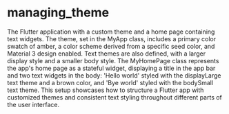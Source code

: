 # managing_theme

The Flutter application with a custom theme and a home page containing text widgets. The theme, set in the MyApp class, includes a primary color swatch of amber, a color scheme derived from a specific seed color, and Material 3 design enabled. Text themes are also defined, with a larger display style and a smaller body style. 
The MyHomePage class represents the app's home page as a stateful widget, displaying a title in the app bar and two text widgets in the body: 'Hello world' styled with the displayLarge text theme and a brown color, and 'Bye world' styled with the bodySmall text theme. This setup showcases how to structure a Flutter app with customized themes and consistent text styling throughout different parts of the user interface.